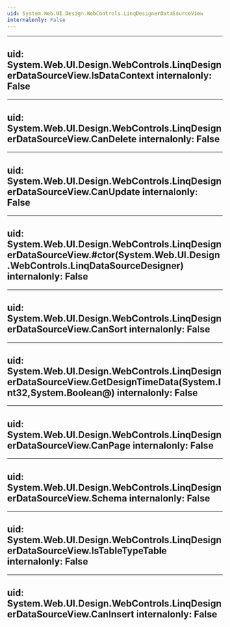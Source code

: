 ```yaml
---
uid: System.Web.UI.Design.WebControls.LinqDesignerDataSourceView
internalonly: False
---
```


---
uid: System.Web.UI.Design.WebControls.LinqDesignerDataSourceView.IsDataContext
internalonly: False
---

---
uid: System.Web.UI.Design.WebControls.LinqDesignerDataSourceView.CanDelete
internalonly: False
---

---
uid: System.Web.UI.Design.WebControls.LinqDesignerDataSourceView.CanUpdate
internalonly: False
---

---
uid: System.Web.UI.Design.WebControls.LinqDesignerDataSourceView.#ctor(System.Web.UI.Design.WebControls.LinqDataSourceDesigner)
internalonly: False
---

---
uid: System.Web.UI.Design.WebControls.LinqDesignerDataSourceView.CanSort
internalonly: False
---

---
uid: System.Web.UI.Design.WebControls.LinqDesignerDataSourceView.GetDesignTimeData(System.Int32,System.Boolean@)
internalonly: False
---

---
uid: System.Web.UI.Design.WebControls.LinqDesignerDataSourceView.CanPage
internalonly: False
---

---
uid: System.Web.UI.Design.WebControls.LinqDesignerDataSourceView.Schema
internalonly: False
---

---
uid: System.Web.UI.Design.WebControls.LinqDesignerDataSourceView.IsTableTypeTable
internalonly: False
---

---
uid: System.Web.UI.Design.WebControls.LinqDesignerDataSourceView.CanInsert
internalonly: False
---
